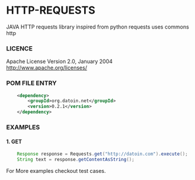 HTTP-REQUESTS
=============
  JAVA HTTP requests library inspired from python requests uses commons http

### LICENCE

   Apache License
   Version 2.0, January 2004 http://www.apache.org/licenses/

### POM FILE ENTRY
```xml
    <dependency>
        <groupId>org.datoin.net</groupId>
        <version>0.2.1</version>
    </dependency>
```
### EXAMPLES 

#### 1. GET

```java
    Response response = Requests.get("http://datoin.com").execute();
    String text = response.getContentAsString();
```

For More examples checkout test cases.
 
